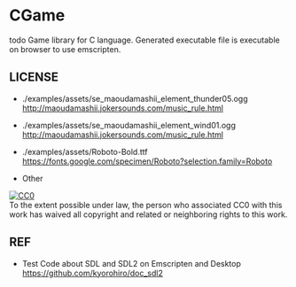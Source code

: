 # CGame

todo Game library for C language.
Generated executable file is executable on browser
to use emscripten.

## LICENSE
- ./examples/assets/se_maoudamashii_element_thunder05.ogg  
  http://maoudamashii.jokersounds.com/music_rule.html


- ./examples/assets/se_maoudamashii_element_wind01.ogg  
  http://maoudamashii.jokersounds.com/music_rule.html

- ./examples/assets/Roboto-Bold.ttf  
  https://fonts.google.com/specimen/Roboto?selection.family=Roboto

- Other
<p xmlns:dct="http://purl.org/dc/terms/">
  <a rel="license"
     href="http://creativecommons.org/publicdomain/zero/1.0/">
    <img src="http://i.creativecommons.org/p/zero/1.0/88x31.png" style="border-style: none;" alt="CC0" />
  </a>
  <br />
  To the extent possible under law,
  <span rel="dct:publisher" resource="[_:publisher]">the person who associated CC0</span>
  with this work has waived all copyright and related or neighboring
  rights to this work.
</p>


## REF
- Test Code about SDL and SDL2 on Emscripten and Desktop  
  https://github.com/kyorohiro/doc_sdl2
